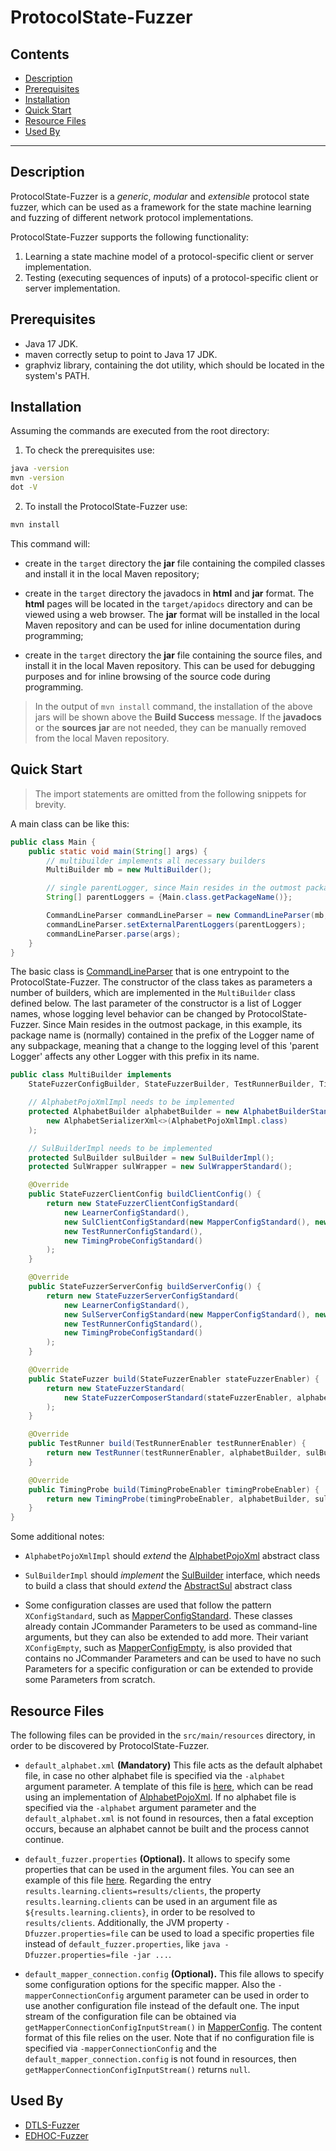 # ProtocolState-Fuzzer
## Contents

* [Description](#description)
* [Prerequisites](#prerequisites)
* [Installation](#installation)
* [Quick Start](#quick-start)
* [Resource Files](#resource-files)
* [Used By](#used-by)
--------

## Description

ProtocolState-Fuzzer is a _generic_, _modular_ and _extensible_ protocol state fuzzer,
which can be used as a framework for the state machine learning and fuzzing of
different network protocol implementations.

ProtocolState-Fuzzer supports the following functionality:

1. Learning a state machine model of a protocol-specific client or server implementation.
2. Testing (executing sequences of inputs) of a protocol-specific client or server implementation.

## Prerequisites

* Java 17 JDK.
* maven correctly setup to point to Java 17 JDK.
* graphviz library, containing the dot utility, which should be located in the system's PATH.

## Installation

Assuming the commands are executed from the root directory:

1. To check the prerequisites use:
```bash
java -version
mvn -version
dot -V
```

2. To install the ProtocolState-Fuzzer use:
```bash
mvn install
```
This command will:

* create in the `target` directory the **jar** file containing the compiled
  classes and install it in the local Maven repository;

* create in the `target` directory the javadocs in **html** and **jar** format.
  The **html** pages will be located in the `target/apidocs` directory and can
  be viewed using a web browser. The **jar** format will be installed in the
  local Maven repository and can be used for inline documentation during
  programming;

* create in the `target` directory the **jar** file containing the source files,
  and install it in the local Maven repository. This can be used for debugging
  purposes and for inline browsing of the source code during programming.

> In the output of `mvn install` command, the installation of the above jars
  will be shown above the **Build Success** message. If the **javadocs** or the
  **sources** **jar** are not needed, they can be manually removed from the
  local Maven repository.

## Quick Start

> The import statements are omitted from the following snippets for brevity.

A main class can be like this:
```java
public class Main {
    public static void main(String[] args) {
        // multibuilder implements all necessary builders
        MultiBuilder mb = new MultiBuilder();

        // single parentLogger, since Main resides in the outmost package
        String[] parentLoggers = {Main.class.getPackageName()};

        CommandLineParser commandLineParser = new CommandLineParser(mb, mb, mb, mb);
        commandLineParser.setExternalParentLoggers(parentLoggers);
        commandLineParser.parse(args);
    }
}
```

The basic class is
[CommandLineParser](src/main/java/com/github/protocolfuzzing/protocolstatefuzzer/entrypoints/CommandLineParser.java)
that is one entrypoint to the ProtocolState-Fuzzer.
The constructor of the class takes as parameters a number of builders,
which are implemented in the `MultiBuilder` class defined below.
The last parameter of the constructor is a list of Logger names, whose logging
level behavior can be changed by ProtocolState-Fuzzer. Since Main resides in the outmost
package, in this example, its package name is (normally) contained in the prefix of the
Logger name of any subpackage, meaning that a change to the logging level of this
'parent Logger' affects any other Logger with this prefix in its name.

```java
public class MultiBuilder implements
    StateFuzzerConfigBuilder, StateFuzzerBuilder, TestRunnerBuilder, TimingProbeBuilder {

    // AlphabetPojoXmlImpl needs to be implemented
    protected AlphabetBuilder alphabetBuilder = new AlphabetBuilderStandard(
        new AlphabetSerializerXml<>(AlphabetPojoXmlImpl.class)
    );

    // SulBuilderImpl needs to be implemented
    protected SulBuilder sulBuilder = new SulBuilderImpl();
    protected SulWrapper sulWrapper = new SulWrapperStandard();

    @Override
    public StateFuzzerClientConfig buildClientConfig() {
        return new StateFuzzerClientConfigStandard(
            new LearnerConfigStandard(),
            new SulClientConfigStandard(new MapperConfigStandard(), new SulAdapterConfigStandard()),
            new TestRunnerConfigStandard(),
            new TimingProbeConfigStandard()
        );
    }

    @Override
    public StateFuzzerServerConfig buildServerConfig() {
        return new StateFuzzerServerConfigStandard(
            new LearnerConfigStandard(),
            new SulServerConfigStandard(new MapperConfigStandard(), new SulAdapterConfigStandard()),
            new TestRunnerConfigStandard(),
            new TimingProbeConfigStandard()
        );
    }

    @Override
    public StateFuzzer build(StateFuzzerEnabler stateFuzzerEnabler) {
        return new StateFuzzerStandard(
            new StateFuzzerComposerStandard(stateFuzzerEnabler, alphabetBuilder, sulBuilder, sulWrapper)
        );
    }

    @Override
    public TestRunner build(TestRunnerEnabler testRunnerEnabler) {
        return new TestRunner(testRunnerEnabler, alphabetBuilder, sulBuilder, sulWrapper);
    }

    @Override
    public TimingProbe build(TimingProbeEnabler timingProbeEnabler) {
        return new TimingProbe(timingProbeEnabler, alphabetBuilder, sulBuilder, sulWrapper);
    }
}
```

Some additional notes:

* `AlphabetPojoXmlImpl` should *extend* the
  [AlphabetPojoXml](src/main/java/com/github/protocolfuzzing/protocolstatefuzzer/components/learner/alphabet/xml/AlphabetPojoXml.java) abstract class

* `SulBuilderImpl` should *implement* the
  [SulBuilder](src/main/java/com/github/protocolfuzzing/protocolstatefuzzer/components/sul/core/SulBuilder.java) interface,
  which needs to build a class that should *extend* the
  [AbstractSul](src/main/java/com/github/protocolfuzzing/protocolstatefuzzer/components/sul/core/AbstractSul.java) abstract class

* Some configuration classes are used that follow the pattern `XConfigStandard`, such as
  [MapperConfigStandard](src/main/java/com/github/protocolfuzzing/protocolstatefuzzer/components/sul/mapper/config/MapperConfigStandard.java).
  These classes already contain JCommander Parameters to be used as command-line arguments,
  but they can also be extended to add more. Their variant `XConfigEmpty`, such as
  [MapperConfigEmpty](src/main/java/com/github/protocolfuzzing/protocolstatefuzzer/components/sul/mapper/config/MapperConfigEmpty.java),
  is also provided that contains no JCommander Parameters and can be used to have
  no such Parameters for a specific configuration or can be extended to provide
  some Parameters from scratch.

## Resource Files

The following files can be provided in the `src/main/resources` directory, in
order to be discovered by ProtocolState-Fuzzer.

* `default_alphabet.xml` **(Mandatory)** This file acts as the default alphabet
  file, in case no other alphabet file is specified via the `-alphabet` argument
  parameter. A template of this file is [here](src/test/resources/default_alphabet.xml),
  which can be read using an implementation of
  [AlphabetPojoXml](src/main/java/com/github/protocolfuzzing/protocolstatefuzzer/components/learner/alphabet/xml/AlphabetPojoXml.java).
  If no alphabet file is specified via the `-alphabet` argument parameter and the
  `default_alphabet.xml` is not found in resources, then a fatal exception occurs,
  because an alphabet cannot be built and the process cannot continue.

* `default_fuzzer.properties` **(Optional).** It allows to specify some properties
  that can be used in the argument files. You can see an example of this file
  [here](src/test/resources/default_fuzzer.properties).
  Regarding the entry `results.learning.clients=results/clients`, the property
  `results.learning.clients` can be used in an argument file as `${results.learning.clients}`,
  in order to be resolved to `results/clients`. Additionally, the JVM property
  `-Dfuzzer.properties=file` can be used to load a specific properties file instead
  of `default_fuzzer.properties`, like `java -Dfuzzer.properties=file -jar ...`.

* `default_mapper_connection.config` **(Optional).** This file allows to specify
  some configuration options for the specific mapper. Also the `-mapperConnectionConfig`
  argument parameter can be used in order to use another configuration file instead
  of the default one. The input stream of the configuration file can be obtained
  via `getMapperConnectionConfigInputStream()`
  in [MapperConfig](src/main/java/com/github/protocolfuzzing/protocolstatefuzzer/components/sul/mapper/config/MapperConfig.java).
  The content format of this file relies on the user. Note that if no configuration
  file is specified via `-mapperConnectionConfig` and the `default_mapper_connection.config`
  is not found in resources, then `getMapperConnectionConfigInputStream()` returns `null`.

## Used By

* [DTLS-Fuzzer](https://github.com/assist-project/dtls-fuzzer)
* [EDHOC-Fuzzer](https://github.com/protocol-fuzzing/edhoc-fuzzer)
